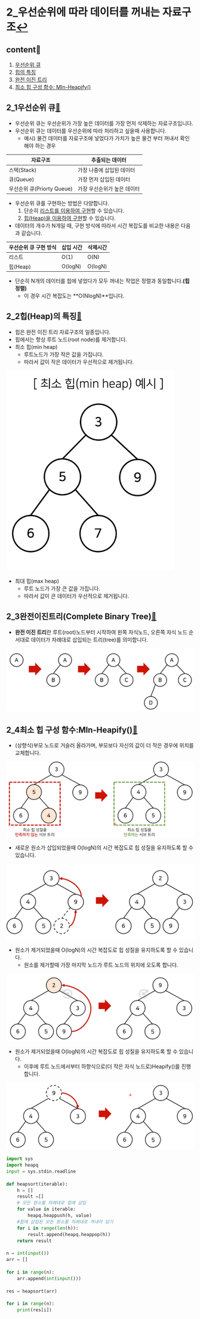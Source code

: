# 2_우선순위에 따라 데이터를 꺼내는 자료구조[↩](../dongbinna_algorithm)

## content📑

1. [우선순위 큐](##2_1우선순위-큐📑)
2. [힙의 특징](##2_2힙(Heap)의-특징📑)
3. [완전 이진 트리](##2_3완전이진트리(Complete-Binary-Tree)📑)
4. [최소 힙 구성 함수: MIn-Heapify()](##2_4최소-힙-구성-함수:MIn-Heapify())

## 2_1우선순위 큐[📑](##content📑)

* 우선순위 큐는 우선순위가 가장 높은 데이터를 가장 먼저 삭제하는 자료구조입니다.
* 우선순위 큐는 데이터를 우선순위에 따라 처리하고 싶을때 사용합니다.
  * 예시) 물건 데이터를 자료구조에 넣었다가 가치가 높은 물건 부터 꺼내서 확인해야 하는 경우

| 자료구조                   | 추출되는 데이터             |
| -------------------------- | --------------------------- |
| 스택(Stack)                | 가장 나중에 삽입된 데이터   |
| 큐(Queue)                  | 가장 먼저 삽입된 데이터     |
| 우선순위 큐(Priorty Queue) | 가장 우선순위가 높은 데이터 |

* 우선순위 큐를 구현하는 방법은 다양합니다.
  1) 단순히 <u>리스트를 이용하여 구현</u>할 수 있습니다.
  2) <u>힙(Heap)을 이용하여 구현</u>할 수 있습니다.
* 데이터의 개수가 N개일 때, 구현 방식에 따라서 시간 복잡도를 비교한 내용은 다음과 같습니다.

| 우선순위 큐 구현 방식 | 삽입 시간 | 삭제시간 |
| --------------------- | --------- | -------- |
| 리스트                | O(1)      | O(N)     |
| 힙(Heap)              | O(logN)   | O(logN)  |

* 단순히 N개의 데이터를 힙에 넣었다가 모두 꺼내는 작업은 정렬과 동일합니다.**(힙 정렬)**
  * 이 경우 시간 복잡도는 **O(NlogN)**입니다.

## 2_2힙(Heap)의 특징[📑](##content📑)

* 힙은 완전 이진 트리 자료구조의 일종입니다.
* 힙에서는 항상 루트 노드(root node)를 제거합니다.
* 최소 힙(min heap)
  * 루트노드가 가장 작은 값을 가집니다.
  * 따라서 값이 작은 데이터가 우선적으로 제거됩니다.

![](./image/2_1.png)

* 최대 힙(max heap)
  * 루트 노드가 가장 큰 값을 가집니다.
  * 따라서 값이 큰 데이터가 우선적으로 제거됩니다.

## 2_3완전이진트리(Complete Binary Tree)[📑](##content📑)

* **완전 이진 트리**란 루트(root)노드부터 시작하여 왼쪽 자식노드, 오른쪽 자식 노드 순서대로 데이터가 차례대로 삽입되는 트리(tree)를 의미합니다.

![](./image/2_2.png)

## 2_4최소 힙 구성 함수:MIn-Heapify()[📑](##content📑)

* (상향식)부모 노드로 거슬러 올라가며, 부모보다 자신의 값이 더 작은 경우에 위치를 교체합니다.

![](./image/2_3.png)

* 새로운 원소가 삽입되었을때 O(logN)의 시간 복잡도로 힙 성질을 유지하도록 할 수 있습니다.

![](./image/2_4.png)

* 원소가 제거되었을때 O(logN)의 시간 복잡도로 힙 성질을 유지하도록 할 수 있습니다.
  * 원소를 제거할때 가장 마지막 노드가 루트 노드의 위치에 오도록 합니다.

![](./image/2_5.png)

* 원소가 제거되었을때 O(logN)의 시간 복잡도로 힙 성질을 유지하도록 할 수 있습니다.
  * 이후에 루트 노드에서부터 하향식으로(더 작은 자식 노드로)Heapify()를 진행합니다.

![](./image/2_6.png)

```python
import sys
import heapq
input = sys.stdin.readline

def heapsort(iterable):
    h = []
    result =[]
    # 모든 원소를 차례대로 힙에 삽입
    for value in iterable:
        heapq.heappush(h, value)
    #힙에 삽입된 모든 원소를 차례대로 꺼내어 담기
    for i in range(len(h)):
        result.append(heapq.heappop(h))
    return result

n = int(input())
arr = []

for i in range(n):
    arr.append(int(input()))

res = heapsort(arr)

for i in range(n):
    print(res[i])
```

